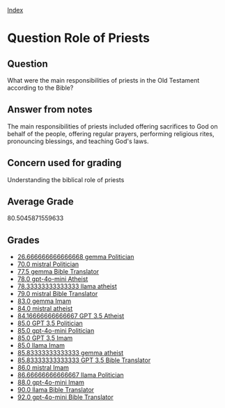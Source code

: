
[Index](../../index.md)
# Question Role of Priests
## Question
What were the main responsibilities of priests in the Old Testament according to the Bible?

## Answer from notes
The main responsibilities of priests included offering sacrifices to God on behalf of the people, offering regular prayers, performing religious rites, pronouncing blessings, and teaching God's laws.

## Concern used for grading
Understanding the biblical role of priests

## Average Grade
80.5045871559633

## Grades
 * [26.666666666666668 gemma Politician](../answers/gemma_Politician/Role_of_Priests.md)
 * [70.0 mistral Politician](../answers/mistral_Politician/Role_of_Priests.md)
 * [77.5 gemma Bible Translator](../answers/gemma_Bible_Translator/Role_of_Priests.md)
 * [78.0 gpt-4o-mini Atheist](../answers/gpt-4o-mini_Atheist/Role_of_Priests.md)
 * [78.33333333333333 llama atheist](../answers/llama_atheist/Role_of_Priests.md)
 * [79.0 mistral Bible Translator](../answers/mistral_Bible_Translator/Role_of_Priests.md)
 * [83.0 gemma Imam](../answers/gemma_Imam/Role_of_Priests.md)
 * [84.0 mistral atheist](../answers/mistral_atheist/Role_of_Priests.md)
 * [84.16666666666667 GPT 3.5 Atheist](../answers/GPT_3.5_Atheist/Role_of_Priests.md)
 * [85.0 GPT 3.5 Politician](../answers/GPT_3.5_Politician/Role_of_Priests.md)
 * [85.0 gpt-4o-mini Politician](../answers/gpt-4o-mini_Politician/Role_of_Priests.md)
 * [85.0 GPT 3.5 Imam](../answers/GPT_3.5_Imam/Role_of_Priests.md)
 * [85.0 llama Imam](../answers/llama_Imam/Role_of_Priests.md)
 * [85.83333333333333 gemma atheist](../answers/gemma_atheist/Role_of_Priests.md)
 * [85.83333333333333 GPT 3.5 Bible Translator](../answers/GPT_3.5_Bible_Translator/Role_of_Priests.md)
 * [86.0 mistral Imam](../answers/mistral_Imam/Role_of_Priests.md)
 * [86.66666666666667 llama Politician](../answers/llama_Politician/Role_of_Priests.md)
 * [88.0 gpt-4o-mini Imam](../answers/gpt-4o-mini_Imam/Role_of_Priests.md)
 * [90.0 llama Bible Translator](../answers/llama_Bible_Translator/Role_of_Priests.md)
 * [92.0 gpt-4o-mini Bible Translator](../answers/gpt-4o-mini_Bible_Translator/Role_of_Priests.md)
